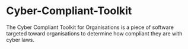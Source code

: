 # Cyber-Compliant-Toolkit

The Cyber Compliant Toolkit for Organisations is a piece of software targeted toward organisations to determine how compliant they are with cyber laws.
